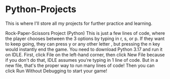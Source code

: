 # Python-Projects
This is where I'll store all my projects for further practice and learning.

Rock-Paper-Scissors Project (Python) 
This is just a few lines of code, where the player chooses between the 3 options by typing in r, s, or p. If they want to keep going, they can press y or any other letter
, but pressing the n key would instantly end the game. You need to download Python 3.17 and run it on IDLE. First, click File on the left-hand corner, then click New File because if you don't do that, IDLE assumes you're typing in 1 line of code. But in a new file, that's the proper way to run many lines of code! Then you can click Run Without Debugging to start your game! 
